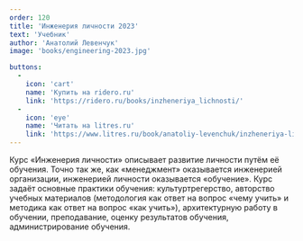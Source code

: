 ```yaml
---
order: 120
title: 'Инженерия личности 2023'
text: 'Учебник'
author: 'Анатолий Левенчук'
image: 'books/engineering-2023.jpg'

buttons:
  -
    icon: 'cart'
    name: 'Купить на ridero.ru'
    link: 'https://ridero.ru/books/inzheneriya_lichnosti/'
  -
    icon: 'eye'
    name: 'Читать на litres.ru'
    link: 'https://www.litres.ru/book/anatoliy-levenchuk/inzheneriya-lichnosti-70015219/'
---
```


Курс «Инженерия личности» описывает развитие личности путём её обучения. Точно так же, как «менеджмент» оказывается инженерией организации, инженерией личности оказывается «обучение». Курс задаёт основные практики обучения: культуртрегерство, авторство учебных материалов (методология как ответ на вопрос «чему учить» и методика как ответ на вопрос «как учить»), архитектурную работу в обучении, преподавание, оценку результатов обучения, администрирование обучения.
